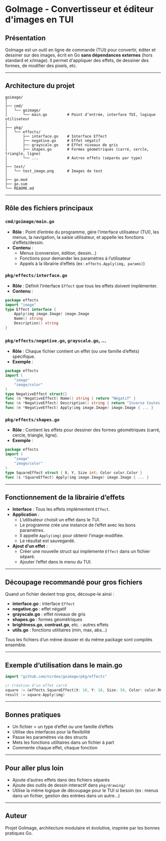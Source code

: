# GoImage - Convertisseur et éditeur d'images en TUI

## Présentation

GoImage est un outil en ligne de commande (TUI) pour convertir, éditer et dessiner sur des images, écrit en Go **sans dépendances externes** (hors standard et x/image). Il permet d'appliquer des effets, de dessiner des formes, de modifier des pixels, etc.

---

## Architecture du projet

```
goimage/
│
├── cmd/
│   └── goimage/
│       └── main.go         # Point d’entrée, interface TUI, logique utilisateur
│
├── pkg/
│   └── effects/
│       ├── interface.go    # Interface Effect
│       ├── negative.go     # Effet négatif
│       ├── grayscale.go    # Effet niveaux de gris
│       ├── shapes.go       # Formes géométriques (carré, cercle, triangle, ligne)
│       └── ...             # Autres effets (séparés par type)
│
├── test/
│   └── test_image.png      # Images de test
│
├── go.mod
├── go.sum
└── README.md
```

---

## Rôle des fichiers principaux

### `cmd/goimage/main.go`

- **Rôle** : Point d’entrée du programme, gère l’interface utilisateur (TUI), les menus, la navigation, la saisie utilisateur, et appelle les fonctions d’effets/dessin.
- **Contenu** :
  - Menus (conversion, édition, dessin…)
  - Fonctions pour demander les paramètres à l’utilisateur
  - Appels à la librairie d’effets (ex : `effects.Apply(img, params)`)

### `pkg/effects/interface.go`

- **Rôle** : Définit l’interface `Effect` que tous les effets doivent implémenter.
- **Contenu** :

```go
package effects
import "image"
type Effect interface {
    Apply(img image.Image) image.Image
    Name() string
    Description() string
}
```

### `pkg/effects/negative.go`, `grayscale.go`, ...

- **Rôle** : Chaque fichier contient un effet (ou une famille d’effets) spécifique.
- **Exemple** :

```go
package effects
import (
    "image"
    "image/color"
)
type NegativeEffect struct{}
func (n *NegativeEffect) Name() string { return "Négatif" }
func (n *NegativeEffect) Description() string { return "Inverse toutes les couleurs de l'image" }
func (n *NegativeEffect) Apply(img image.Image) image.Image { ... }
```

### `pkg/effects/shapes.go`

- **Rôle** : Contient les effets pour dessiner des formes géométriques (carré, cercle, triangle, ligne).
- **Exemple** :

```go
package effects
import (
    "image"
    "image/color"
)
type SquareEffect struct { X, Y, Size int; Color color.Color }
func (s *SquareEffect) Apply(img image.Image) image.Image { ... }
```

---

## Fonctionnement de la librairie d’effets

- **Interface** : Tous les effets implémentent `Effect`.
- **Application** :
  - L’utilisateur choisit un effet dans le TUI.
  - Le programme crée une instance de l’effet avec les bons paramètres.
  - Il appelle `Apply(img)` pour obtenir l’image modifiée.
  - Le résultat est sauvegardé.
- **Ajout d’un effet** :
  - Créer une nouvelle struct qui implémente `Effect` dans un fichier séparé.
  - Ajouter l’effet dans le menu du TUI.

---

## Découpage recommandé pour gros fichiers

Quand un fichier devient trop gros, découpe-le ainsi :

- **interface.go** : interface `Effect`
- **negative.go** : effet négatif
- **grayscale.go** : effet niveaux de gris
- **shapes.go** : formes géométriques
- **brightness.go**, **contrast.go**, etc. : autres effets
- **utils.go** : fonctions utilitaires (min, max, abs…)

Tous les fichiers d’un même dossier et du même package sont compilés ensemble.

---

## Exemple d’utilisation dans le main.go

```go
import "github.com/nirdeo/goimage/pkg/effects"

// Création d’un effet carré
square := &effects.SquareEffect{X: 10, Y: 10, Size: 50, Color: color.RGBA{255,0,0,255}}
result := square.Apply(img)
```

---

## Bonnes pratiques

- Un fichier = un type d’effet ou une famille d’effets
- Utilise des interfaces pour la flexibilité
- Passe les paramètres via des structs
- Mets les fonctions utilitaires dans un fichier à part
- Commente chaque effet, chaque fonction

---

## Pour aller plus loin

- Ajoute d’autres effets dans des fichiers séparés
- Ajoute des outils de dessin interactif dans `pkg/drawing/`
- Utilise la même logique de découpage pour le TUI si besoin (ex : menus dans un fichier, gestion des entrées dans un autre…)

---

## Auteur

Projet GoImage, architecture modulaire et évolutive, inspirée par les bonnes pratiques Go.

